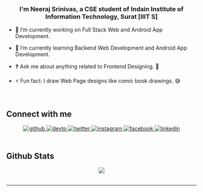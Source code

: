 ### <div align="center">I'm Neeraj Srinivas, a CSE student of Indain Institute of Information Technology, Surat [IIIT S]</div>  
  

- 🔭 I’m currently working on Full Stack Web and Android App Development.  
  

- 🌱 I’m currently learning Backend Web Development and Android App Development.   
  

- ❓ Ask me about anything related to Frontend Designing. 🤔  
  

- ⚡ Fun fact: I draw Web Page designs like comic book drawings. 😅  
  

<br/>  





## Connect with me  
<div align="center">
<a href="https://github.com/Neeraj-IIITS" target="_blank">
<img src=https://img.shields.io/badge/github-%2324292e.svg?&style=for-the-badge&logo=github&logoColor=white alt=github style="margin-bottom: 5px;" />
</a>
<a href="https://dev.to/neeraj_iiits_25" target="_blank">
<img src=https://img.shields.io/badge/dev.to-%2308090A.svg?&style=for-the-badge&logo=dev.to&logoColor=white alt=devto style="margin-bottom: 5px;" />
</a>
<a href="https://twitter.com/mala_neeraj" target="_blank">
<img src=https://img.shields.io/badge/twitter-%2300acee.svg?&style=for-the-badge&logo=twitter&logoColor=white alt=twitter style="margin-bottom: 5px;" />
</a>
<a href="https://instagram.com/sri_bangaru_568" target="_blank">
<img src=https://img.shields.io/badge/instagram-%23000000.svg?&style=for-the-badge&logo=instagram&logoColor=white alt=instagram style="margin-bottom: 5px;" />
</a>
<a href="https://www.facebook.com/neeraj" target="_blank">
<img src=https://img.shields.io/badge/facebook-%232E87FB.svg?&style=for-the-badge&logo=facebook&logoColor=white alt=facebook style="margin-bottom: 5px;" />
</a>
<a href="https://linkedin.com/in/neeraj-srinivas-26217a228" target="_blank">
<img src=https://img.shields.io/badge/linkedin-%231E77B5.svg?&style=for-the-badge&logo=linkedin&logoColor=white alt=linkedin style="margin-bottom: 5px;" />
</a>  
</div>  
  

<br/>  


## Github Stats  
<div align="center"><img src="https://github-readme-stats.vercel.app/api?username=Neeraj-IIITS&show_icons=true&count_private=true&hide_border=true" align="center" /></div>  

<br/>  

---
